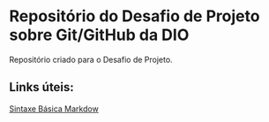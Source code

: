 # Repositório do Desafio de Projeto sobre Git/GitHub da DIO
Repositório criado para o Desafio de Projeto. 

## Links úteis:
[Sintaxe Básica Markdow](https://www.markdownguide.org/basic-syntax/)
